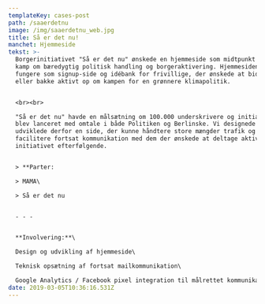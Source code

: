 ```yaml
---
templateKey: cases-post
path: /saaerdetnu
image: /img/saaerdetnu_web.jpg
title: Så er det nu!
manchet: Hjemmeside
tekst: >-
  Borgerinitiativet "Så er det nu" ønskede en hjemmeside som midtpunkt for deres
  kamp om bæredygtig politisk handling og borgeraktivering. Hjemmesiden skulle
  fungere som signup-side og idébank for frivillige, der ønskede at bidrage
  eller bakke aktivt op om kampen for en grønnere klimapolitik. 


  <br><br>

  "Så er det nu" havde en målsætning om 100.000 underskrivere og initiativet
  blev lanceret med omtale i både Politiken og Berlinske. Vi designede og
  udviklede derfor en side, der kunne håndtere store mængder trafik og som kunne
  facilitere fortsat kommunikation med dem der ønskede at deltage aktivt i
  initiativet efterfølgende.


  > **Parter:

  > MAMA\

  > Så er det nu


  - - -


  **Involvering:**\

  Design og udvikling af hjemmeside\

  Teknisk opsætning af fortsat mailkommunikation\

  Google Analytics / Facebook pixel integration til målrettet kommunikation
date: 2019-03-05T10:36:16.531Z
---
```


